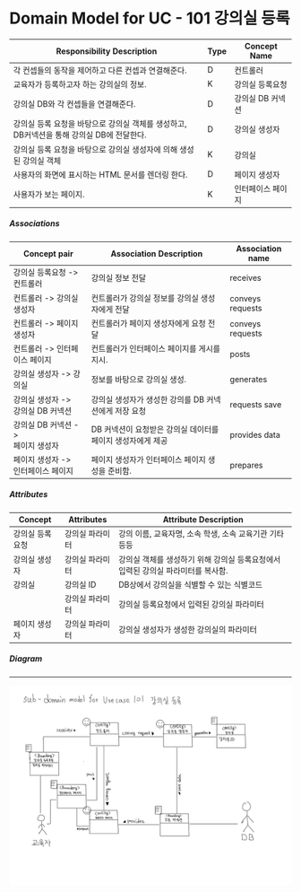 # Domain Model for UC - 101 강의실 등록

| Responsibility Description                                   | Type | Concept Name      |
| ------------------------------------------------------------ | ---- | ----------------- |
| 각 컨셉들의 동작을 제어하고 다른 컨셉과 연결해준다.          | D    | 컨트롤러          |
| 교육자가 등록하고자 하는 강의실의 정보.                      | K    | 강의실 등록요청   |
| 강의실 DB와 각 컨셉들을 연결해준다.                          | D    | 강의실 DB 커넥션  |
| 강의실 등록 요청을 바탕으로 강의실 객체를 생성하고, <br />DB커넥션을 통해 강의실 DB에 전달한다. | D    | 강의실 생성자     |
| 강의실 등록 요청을 바탕으로 강의실 생성자에 의해 생성된 강의실 객체 | K    | 강의실            |
| 사용자의 화면에 표시하는 HTML 문서를 렌더링 한다.            | D    | 페이지 생성자     |
| 사용자가 보는 페이지.                                        | K    | 인터페이스 페이지 |

##### Associations

| Concept pair                             | Association Description                                     | Association name |
| ---------------------------------------- | ----------------------------------------------------------- | ---------------- |
| 강의실 등록요청 -> 컨트롤러              | 강의실 정보 전달                                            | receives         |
| 컨트롤러 -> 강의실 생성자                | 컨트롤러가 강의실 정보를 강의실 생성자에게 전달             | conveys requests |
| 컨트롤러 -> 페이지 생성자                | 컨트롤러가 페이지 생성자에게 요청 전달                      | conveys requests |
| 컨트롤러 -> 인터페이스 페이지            | 컨트롤러가 인터페이스 페이지를 게시를 지시.                 | posts            |
| 강의실 생성자 -> 강의실                  | 정보를 바탕으로 강의실 생성.                                | generates        |
| 강의실 생성자 -> <br />강의실 DB 커넥션  | 강의실 생성자가 생성한 강의를 DB 커넥션에게 저장 요청       | requests save    |
| 강의실 DB 커넥션 -> <br />페이지 생성자  | DB 커넥션이 요청받은 강의실 데이터를 페이지 생성자에게 제공 | provides data    |
| 페이지 생성자 -> <br />인터페이스 페이지 | 페이지 생성자가 인터페이스 페이지 생성을 준비함.            | prepares         |

##### Attributes

| Concept         | Attributes      | Attribute Description                                        |
| --------------- | --------------- | ------------------------------------------------------------ |
| 강의실 등록요청 | 강의실 파라미터 | 강의 이름, 교육자명, 소속 학생, 소속 교육기관 기타 등등      |
| 강의실 생성자   | 강의실 파라미터 | 강의실 객체를 생성하기 위해 강의실 등록요청에서 입력된 강의실 파라미터를 복사함. |
| 강의실          | 강의실 ID       | DB상에서 강의실을 식별할 수 있는 식별코드                    |
|                 | 강의실 파라미터 | 강의실 등록요청에서 입력된 강의실 파라미터                   |
| 페이지 생성자   | 강의실 파라미터 | 강의실 생성자가 생성한 강의실의 파라미터                     |

##### Diagram
-------
![DM101](img/Sub%20DM%20diagram%20for%20UC%20-%20101%20강의실%20등록.jpg)